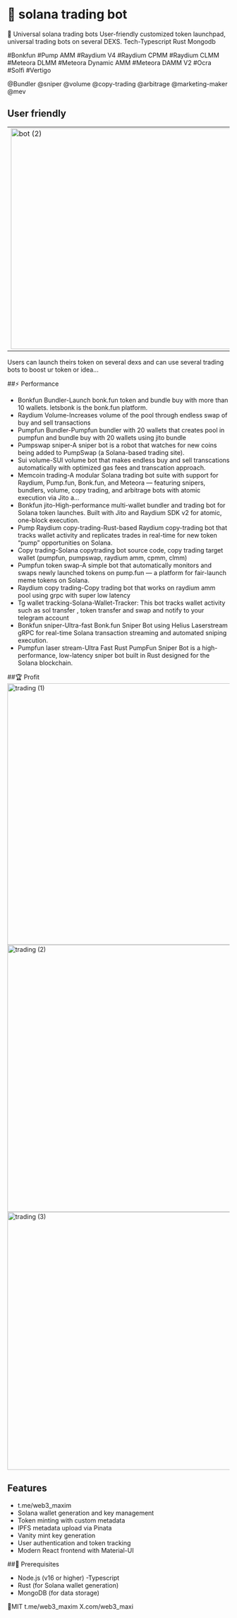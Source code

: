 # 💎 solana trading bot

🌟
Universal solana trading bots
User-friendly customized token launchpad, universal trading bots on several DEXS.
Tech-Typescript Rust Mongodb

#Bonkfun
#Pump AMM 
#Raydium V4
#Raydium CPMM
#Raydium CLMM
#Meteora DLMM 
#Meteora Dynamic AMM
#Meteora DAMM V2
#Ocra 
#Solfi 
#Vertigo 



@Bundler @sniper @volume @copy-trading @arbitrage @marketing-maker @mev

## User friendly
|   |   |
|---|---|
| <img width="500" alt="bot (2)" src="https://github.com/user-attachments/assets/bd15dd54-df5a-4c6a-9ee0-8a516e92c7f7" /> | <img width="500" alt="bot (3)" src="https://github.com/user-attachments/assets/cf6af7d7-818f-4fd7-a615-72b3d4d7543a" /> |

Users can launch theirs token on several dexs and can use several trading bots to boost ur token or idea...

##⚡  Performance 
- Bonkfun Bundler-Launch bonk.fun token and bundle buy with more than 10 wallets. letsbonk is the bonk.fun platform.
- Raydium Volume-Increases volume of the pool through endless swap of buy and sell transactions
- Pumpfun Bundler-Pumpfun bundler with 20 wallets that creates pool in pumpfun and bundle buy with 20 wallets using jito bundle
- Pumpswap sniper-A sniper bot is a robot that watches for new coins being added to PumpSwap (a Solana-based trading site).
- Sui volume-SUI volume bot that makes endless buy and sell transcations automatically with optimized gas fees and transcation approach.
- Memcoin trading-A modular Solana trading bot suite with support for Raydium, Pump.fun, Bonk.fun, and Meteora — featuring snipers, bundlers, volume, copy trading, and arbitrage bots with atomic execution via Jito a…
- Bonkfun jito-High-performance multi-wallet bundler and trading bot for Solana token launches. Built with Jito and Raydium SDK v2 for atomic, one-block execution.
- Pump Raydium copy-trading-Rust-based Raydium copy-trading bot that tracks wallet activity and replicates trades in real-time for new token “pump” opportunities on Solana.
- Copy trading-Solana copytrading bot source code, copy trading target wallet (pumpfun, pumpswap, raydium amm, cpmm, clmm)
- Pumpfun token swap-A simple bot that automatically monitors and swaps newly launched tokens on pump.fun — a platform for fair-launch meme tokens on Solana.
- Raydium copy trading-Copy trading bot that works on raydium amm pool using grpc with super low latency
- Tg wallet tracking-Solana-Wallet-Tracker: This bot tracks wallet activity such as sol transfer , token transfer and swap and notify to your telegram account
- Bonkfun sniper-Ultra-fast Bonk.fun Sniper Bot using Helius Laserstream gRPC for real-time Solana transaction streaming and automated sniping execution.
- Pumpfun laser stream-Ultra Fast Rust PumpFun Sniper Bot is a high-performance, low-latency sniper bot built in Rust designed for the Solana blockchain.

##🏆 Profit
<img width="1217" height="592" alt="trading (1)" src="https://github.com/user-attachments/assets/b7306657-4eae-4614-8391-d9fea5b1201c" />
<img width="1212" height="605" alt="trading (2)" src="https://github.com/user-attachments/assets/bd354e2a-1e56-4b0e-b149-016fa9ce4b56" />
<img width="1214" height="584" alt="trading (3)" src="https://github.com/user-attachments/assets/f32ada75-9651-464e-aea7-c2137e074f68" />


## Features
- t.me/web3_maxim
- Solana wallet generation and key management
- Token minting with custom metadata
- IPFS metadata upload via Pinata
- Vanity mint key generation
- User authentication and token tracking
- Modern React frontend with Material-UI
  
##🎲 Prerequisites

- Node.js (v16 or higher)
-Typescript
- Rust (for Solana wallet generation)
- MongoDB (for data storage)



🏹MIT 
t.me/web3_maxim
X.com/web3_maxi
